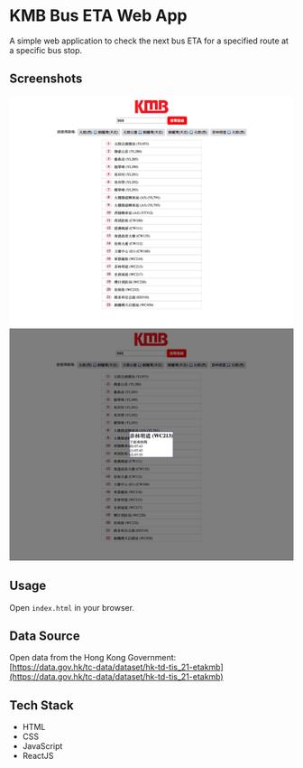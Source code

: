 # KMB Bus ETA Web App

A simple web application to check the next bus ETA for a specified route at a specific bus stop.

## Screenshots

![Screenshot of the app](./images/bus-app-UI.jpg)
![Screenshot of the app](./images/bus-app-UI-ETA.jpg)

## Usage

Open `index.html` in your browser.

## Data Source

Open data from the Hong Kong Government:  
[https://data.gov.hk/tc-data/dataset/hk-td-tis_21-etakmb](https://data.gov.hk/tc-data/dataset/hk-td-tis_21-etakmb)

## Tech Stack

- HTML
- CSS
- JavaScript
- ReactJS
